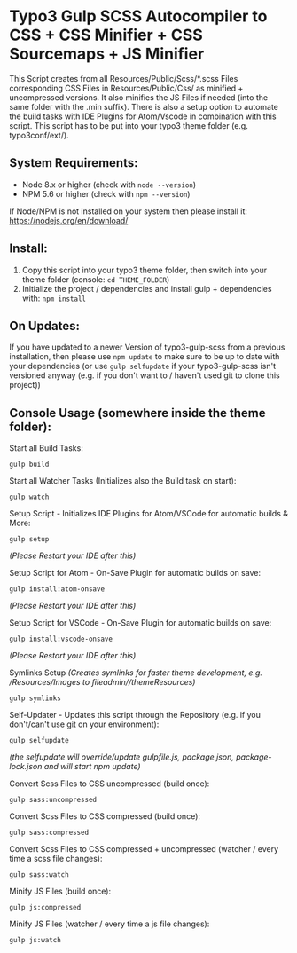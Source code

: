 # Typo3 Gulp SCSS Autocompiler to CSS + CSS Minifier + CSS Sourcemaps + JS Minifier

This Script creates from all Resources/Public/Scss/\*.scss Files corresponding CSS Files in Resources/Public/Css/ as minified + uncompressed versions. It also minifies the JS Files if needed (into the same folder with the .min suffix). There is also a setup option to automate the build tasks with IDE Plugins for Atom/Vscode in combination with this script. This script has to be put into your typo3 theme folder (e.g. typo3conf/ext/<yourTheme>).

## System Requirements:

- Node 8.x or higher (check with `node --version`)
- NPM 5.6 or higher (check with `npm --version`)

If Node/NPM is not installed on your system then please install it: https://nodejs.org/en/download/

## Install:

1. Copy this script into your typo3 theme folder, then switch into your theme folder (console: `cd THEME_FOLDER`)
2. Initialize the project / dependencies and install gulp + dependencies with: `npm install`

## On Updates:

If you have updated to a newer Version of typo3-gulp-scss from a previous installation, then please use `npm update` to make sure to be up to date with your dependencies (or use `gulp selfupdate` if your typo3-gulp-scss isn't versioned anyway (e.g. if you don't want to / haven't used git to clone this project))

## Console Usage (somewhere inside the theme folder):

Start all Build Tasks:

```console
gulp build
```

Start all Watcher Tasks (Initializes also the Build task on start):

```console
gulp watch
```

Setup Script - Initializes IDE Plugins for Atom/VSCode for automatic builds & More:

```console
gulp setup
```
*(Please Restart your IDE after this)*

Setup Script for Atom - On-Save Plugin for automatic builds on save:

```console
gulp install:atom-onsave
```
*(Please Restart your IDE after this)*

Setup Script for VSCode - On-Save Plugin for automatic builds on save:

```console
gulp install:vscode-onsave
```
*(Please Restart your IDE after this)*

Symlinks Setup
*(Creates symlinks for faster theme development, e.g. <theme>/Resources/Images to fileadmin/<theme>/themeResources)*

```console
gulp symlinks
```

Self-Updater - Updates this script through the Repository (e.g. if you don't/can't use git on your environment):

```console
gulp selfupdate
```
*(the selfupdate will override/update gulpfile.js, package.json, package-lock.json and will start npm update)*

Convert Scss Files to CSS uncompressed (build once):

```console
gulp sass:uncompressed
```

Convert Scss Files to CSS compressed (build once):

```console
gulp sass:compressed
```

Convert Scss Files to CSS compressed + uncompressed (watcher / every time a scss file changes):

```console
gulp sass:watch
```

Minify JS Files (build once):

```console
gulp js:compressed
```

Minify JS Files (watcher / every time a js file changes):

```console
gulp js:watch
```
